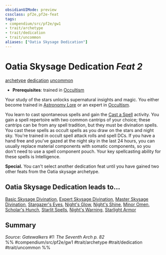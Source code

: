 ```yaml
---
obsidianUIMode: preview
cssclass: pf2e,pf2e-feat
tags:
- compendium/src/pf2e/gw1
- trait/archetype
- trait/dedication
- trait/uncommon
aliases: ["Oatia Skysage Dedication"]
---
```

# Oatia Skysage Dedication  *Feat 2*  
[archetype](archetype.md "Archetype Feat Trait")  [dedication](dedication.md "Dedication Feat Trait")  [uncommon](uncommon.md "Uncommon Rarity Trait")  

- **Prerequisites**: trained in [Occultism](skills.md#Occultism)

Your study of the stars unlocks supernatural insights and magic. You either become trained in [Astronomy Lore](skills.md#Lore) or an expert in [Occultism](skills.md#Occultism).

You learn to cast spontaneous spells and gain the [Cast a Spell](cast-a-spell.md) activity. You gain a spell repertoire with two common cantrips of your choice; these cantrips can be from any spell tradition, but they must be divination spells. You cast these spells as occult spells as you draw on the stars and night sky. You're trained in occult spell attack rolls and spell DCs. If you have a hand free and you've gazed at the night sky in the last 24 hours, you can usually replace material components with somatic components, so you don't need to use a spell component pouch. Your key spellcasting ability for these spells is Intelligence.

**Special.** You can't select another dedication feat until you have gained two other feats from the Oatia skysage archetype.

## Oatia Skysage Dedication leads to...

[Basic Skysage Divination](basic-skysage-divination-gw1.md), [Expert Skysage Divination](expert-skysage-divination-gw1.md), [Master Skysage Divination](master-skysage-divination-gw1.md), [Stargazer's Eyes](stargazers-eyes-gw1.md), [Night's Glow](nights-glow-gw1.md), [Night's Shine](nights-shine-gw1.md), [Minor Omen](minor-omen-gw1.md), [Scholar's Hunch](scholars-hunch-gw1.md), [Starlit Spells](starlit-spells-gw1.md), [Night's Warning](nights-warning-gw1.md), [Starlight Armor](starlight-armor-gw1.md)

## Summary

*Source: Gatewalkers #1: The Seventh Arch p. 82*  
%% #compendium/src/pf2e/gw1 #trait/archetype #trait/dedication #trait/uncommon %%
